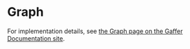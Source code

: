 # Graph

For implementation details, see [the Graph page on the Gaffer Documentation site](https://gchq.github.io/gaffer-doc/latest/dev/graph/).
